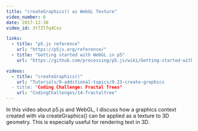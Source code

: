```yaml
---
title: "createGraphics() as WebGL Texture"
video_number: 6
date: 2017-12-30
video_id: 3tTZlTq4Cxs

links:
  - title: "p5.js reference"
    url: "https://p5js.org/reference/"
  - title: "Getting started with WebGL in p5"
    url: "https://github.com/processing/p5.js/wiki/Getting-started-with-WebGL-in-p5"

videos:
  - title: "createGraphics()"
    url: "Tutorials/9-additional-topics/9.23-create-graphics
  - title: "Coding Challenge: Fractal Trees"
    url: "CodingChallenges/14-fractaltree"
---
```

In this video about p5.js and WebGL, I discuss how a graphics context created with via createGraphics() can be applied as a texture to 3D geometry. This is especially useful for rendering text in 3D.
